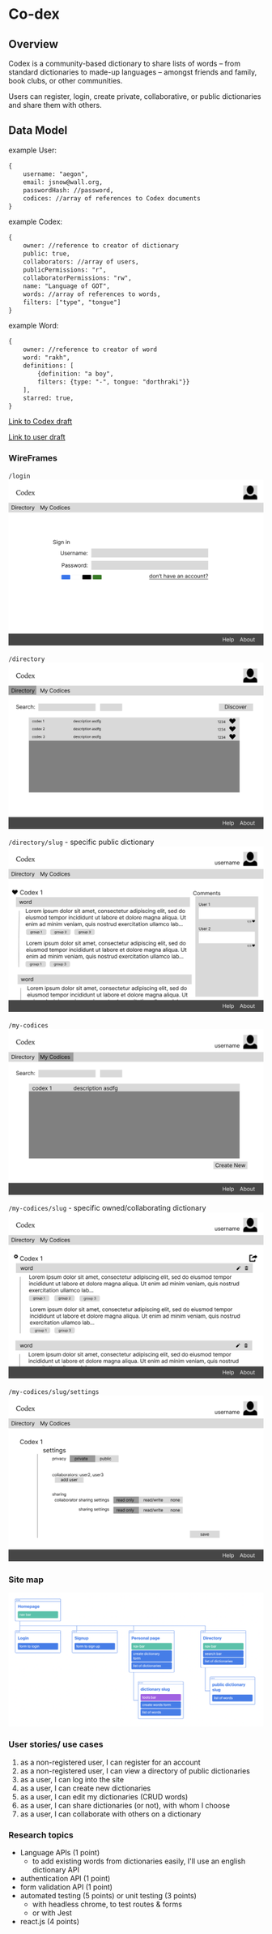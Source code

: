 # Co-dex

Overview
---
Codex is a community-based dictionary to share lists of words – from standard dictionaries to made-up languages – amongst friends and family, book clubs, or other communities.

Users can register, login, create private, collaborative, or public dictionaries and share them with others. 


Data Model
---
example User:
```
{
	username: "aegon",
	email: jsnow@wall.org,
	passwordHash: //password,
	codices: //array of references to Codex documents
}
```

example Codex:
```
{
	owner: //reference to creator of dictionary
	public: true,
	collaborators: //array of users,
	publicPermissions: "r",
	collaboratorPermissions: "rw",
	name: "Language of GOT",
	words: //array of references to words,
	filters: ["type", "tongue"]
}
```

example Word:
```
{
	owner: //reference to creator of word
	word: "rakh",
	definitions: [
		{definition: "a boy", 
		filters: {type: "-", tongue: "dorthraki"}}
	],
	starred: true,
}
```
<a href = "models/codex.mjs">Link to Codex draft</a>

<a href = "models/user.mjs">Link to user draft</a>

### WireFrames
`/login`
![login](images/login.png)

`/directory`
![directory](images/directory.png)

`/directory/slug` - specific public dictionary
![directory slug](images/directory_slug.png)

`/my-codices`
![codices](images/codices.png)

`/my-codices/slug` - specific owned/collaborating dictionary
![codex](images/codex.png)

`/my-codices/slug/settings`
![settings](images/codex-settings.png)

### Site map
![site map](images/sitemap.png)

### User stories/ use cases
1. as a non-registered user, I can register for an account
2. as a non-registered user, I can view a directory of public dictionaries
3. as a user, I can log into the site
4. as a user, I can create new dictionaries
5. as a user, I can edit my dictionaries (CRUD words)
6. as a user, I can share dictionaries (or not), with whom I choose
7. as a user, I can collaborate with others on a dictionary

### Research topics
- Language APIs (1 point)
	- to add existing words from dictionaries easily, I'll use an english dictionary API
- authentication API (1 point)
- form validation API (1 point)
- automated testing (5 points) or unit testing (3 points)
	- with headless chrome, to test routes & forms
    - or with Jest
- react.js (4 points)